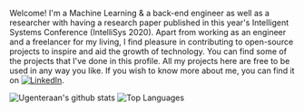 Welcome! I'm a Machine Learning & a back-end engineer as well as a researcher with having a research paper published in this year's Intelligent Systems Conference (IntelliSys 2020). Apart from working as an engineer and a freelancer for my living, I find pleasure in contributing to open-source projects to inspire and aid the growth of technology. You can find some of the projects that I've done in this profile. All my projects here are free to be used in any way you like. If you wish to know more about me, you can find it on [![LinkedIn][1.1]][1].



[1.1]: https://raw.githubusercontent.com/MartinHeinz/MartinHeinz/master/linkedin-3-16.png (LinkedIn icon without padding)



[1]: https://www.linkedin.com/in/ugenteraan-manogaran-68738b137/

![Ugenteraan's github stats](https://github-readme-stats.vercel.app/api?username=ugenteraan&show_icons=true&theme=merko&cache_seconds=3000)
![Top Languages](https://github-readme-stats.vercel.app/api/top-langs/?username=ugenteraan&layout=compact)